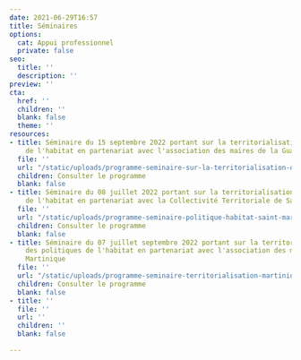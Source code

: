 ```yaml
---
date: 2021-06-29T16:57
title: Séminaires
options:
  cat: Appui professionnel
  private: false
seo:
  title: ''
  description: ''
preview: ''
cta:
  href: ''
  children: ''
  blank: false
  theme: ''
resources:
- title: Séminaire du 15 septembre 2022 portant sur la territorialisation des politiques
    de l'habitat en partenariat avec l'association des maires de la Guadeloupe
  file: ''
  url: "/static/uploads/programme-seminaire-sur-la-territorialisation-des-politiques-de-l-habitat-en-guadeloupe.pdf"
  children: Consulter le programme
  blank: false
- title: Séminaire du 08 juillet 2022 portant sur la territorialisation des politiques
    de l'habitat en partenariat avec la Collectivité Territoriale de Saint-Martin
  file: ''
  url: "/static/uploads/programme-seminaire-politique-habitat-saint-martin.pdf"
  children: Consulter le programme
  blank: false
- title: Séminaire du 07 juillet septembre 2022 portant sur la territorialisation
    des politiques de l'habitat en partenariat avec l'association des maires de la
    Martinique
  file: ''
  url: "/static/uploads/programme-seminaire-territorialisation-martinique-derniere-version.pdf"
  children: Consulter le programme
  blank: false
- title: ''
  file: ''
  url: ''
  children: ''
  blank: false

---
```

